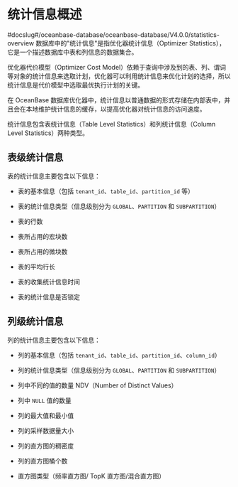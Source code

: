 统计信息概述 
===========================
#docslug#/oceanbase-database/oceanbase-database/V4.0.0/statistics-overview
数据库中的"统计信息"是指优化器统计信息（Optimizer Statistics），它是一个描述数据库中表和列信息的数据集合。

优化器代价模型（Optimizer Cost Model）依赖于查询中涉及到的表、列、谓词等对象的统计信息来选取计划，优化器可以利用统计信息来优化计划的选择，所以统计信息是代价模型中选取最优执行计划的关键。

在 OceanBase 数据库优化器中，统计信息以普通数据的形式存储在内部表中，并且会在本地维护统计信息的缓存，以提高优化器对统计信息的访问速度。

统计信息包含表统计信息（Table Level Statistics）和列统计信息（Column Level Statistics）两种类型。

表级统计信息 
---------------------------

表的统计信息主要包含以下信息：

* 表的基本信息（包括 `tenant_id`、`table_id`、`partition_id` 等） 

* 表的统计信息类型（信息级别分为 `GLOBAL`、`PARTITION` 和 `SUBPARTITION`）

* 表的行数

  

* 表所占用的宏块数

  

* 表所占用的微块数

  

* 表的平均行长

  

* 表的收集统计信息时间

  

* 表的统计信息是否锁定

  




列级统计信息 
---------------------------

列的统计信息主要包含以下信息：

* 列的基本信息（包括 `tenant_id`、`table_id`、`partition_id`、`column_id`）

  

* 列的统计信息类型（信息级别分为 `GLOBAL`、`PARTITION` 和 `SUBPARTITION`）

  

* 列中不同的值的数量 NDV（Number of Distinct Values）

  

* 列中 `NULL` 值的数量

  

* 列的最大值和最小值

  

* 列的采样数据量大小

  

* 列的直方图的稠密度

  

* 列的直方图桶个数

  

* 直方图类型（频率直方图/ TopK 直方图/混合直方图）

  



